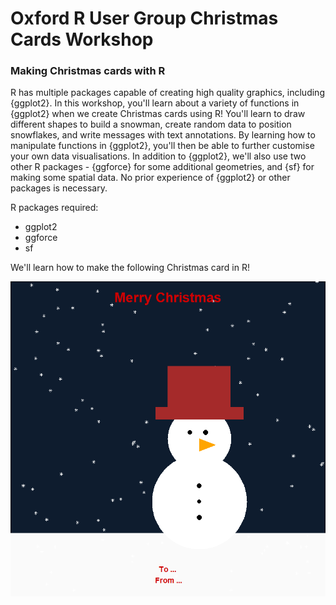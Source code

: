 # Oxford R User Group Christmas Cards Workshop

### Making Christmas cards with R

R has multiple packages capable of creating high quality graphics, including {ggplot2}. In this workshop, you'll learn about a variety of functions in {ggplot2} when we create Christmas cards using R! You'll learn to draw different shapes to build a snowman, create random data to position snowflakes, and write messages with text annotations. By learning how to manipulate functions in {ggplot2}, you'll then be able to further customise your own data visualisations. In addition to {ggplot2}, we'll also use two other R packages - {ggforce} for some additional geometries, and {sf} for making some spatial data. No prior experience of {ggplot2} or other packages is necessary.

R packages required:

* ggplot2
* ggforce
* sf

We'll learn how to make the following Christmas card in R!

![](slides/images/ggsnowman.png)
